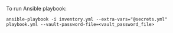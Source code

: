 To run Ansible playbook:
```
ansible-playbook -i inventory.yml --extra-vars="@secrets.yml" playbook.yml --vault-password-file=<vault_password_file>
```